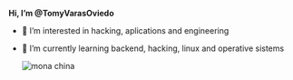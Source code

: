 **Hi, I’m @TomyVarasOviedo**
- 👀 I’m interested in hacking, aplications and engineering
- 🌱 I’m currently learning backend, hacking, linux and operative sistems


    ![mona china](https://panels.twitch.tv/panel-452909319-image-f2f0382a-bdb7-4860-bdfb-7354ac4e5045)

<!---
TomyVarasOviedo/TomyVarasOviedo is a ✨ special ✨ repository because its `README.md` (this file) appears on your GitHub profile.
You can click the Preview link to take a look at your changes.
--->
